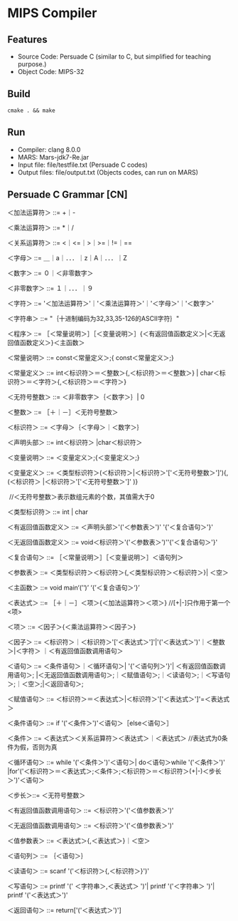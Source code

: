 # MIPS Compiler

## Features
- Source Code: Persuade C (similar to C, but simplified for teaching purpose.)
- Object Code: MIPS-32

## Build

`cmake . && make`

## Run

- Compiler: clang 8.0.0
- MARS: Mars-jdk7-Re.jar
- Input file: file/testfile.txt (Persuade C codes)
- Output files: file/output.txt (Objects codes, can run on MARS)

## Persuade C Grammar [CN]

＜加法运算符＞ ::= +｜-

＜乘法运算符＞ ::= *｜/

＜关系运算符＞ ::= <｜<=｜>｜>=｜!=｜==

＜字母＞  ::= ＿｜a｜．．．｜z｜A｜．．．｜Z

＜数字＞  ::= ０｜＜非零数字＞

＜非零数字＞ ::= １｜．．．｜９

＜字符＞  ::= '＜加法运算符＞'｜'＜乘法运算符＞'｜'＜字母＞'｜'＜数字＞'

＜字符串＞  ::= "｛十进制编码为32,33,35-126的ASCII字符｝"

＜程序＞   ::= ［＜常量说明＞］［＜变量说明＞］{＜有返回值函数定义＞|＜无返回值函数定义＞}＜主函数＞

＜常量说明＞ ::=  const＜常量定义＞;{ const＜常量定义＞;}

＜常量定义＞  ::=  int＜标识符＞＝＜整数＞{,＜标识符＞＝＜整数＞} | char＜标识符＞＝＜字符＞{,＜标识符＞＝＜字符＞}

＜无符号整数＞ ::= ＜非零数字＞｛＜数字＞｝| 0

＜整数＞    ::= ［＋｜－］＜无符号整数＞

＜标识符＞   ::=  ＜字母＞｛＜字母＞｜＜数字＞｝

＜声明头部＞  ::=  int＜标识符＞ |char＜标识符＞

＜变量说明＞  ::= ＜变量定义＞;{＜变量定义＞;}

＜变量定义＞ ::= ＜类型标识符＞(＜标识符＞|＜标识符＞'['＜无符号整数＞']'){,(＜标识符＞ |＜标识符＞'['＜无符号整数＞']' )} 

​								//＜无符号整数＞表示数组元素的个数，其值需大于0

＜类型标识符＞    ::= int | char

＜有返回值函数定义＞  ::=  ＜声明头部＞'('＜参数表＞')' '{'＜复合语句＞'}'

＜无返回值函数定义＞  ::= void＜标识符＞'('＜参数表＞')''{'＜复合语句＞'}'

＜复合语句＞  ::=  ［＜常量说明＞］［＜变量说明＞］＜语句列＞

＜参数表＞   ::=  ＜类型标识符＞＜标识符＞{,＜类型标识符＞＜标识符＞}| ＜空＞

＜主函数＞   ::= void main‘(’‘)’ ‘{’＜复合语句＞‘}’

＜表达式＞   ::= ［＋｜－］＜项＞{＜加法运算符＞＜项＞}  //[+|-]只作用于第一个<项>

＜项＞   ::= ＜因子＞{＜乘法运算符＞＜因子＞}

＜因子＞   ::= ＜标识符＞｜＜标识符＞'['＜表达式＞']'|'('＜表达式＞')'｜＜整数＞|＜字符＞ ｜＜有返回值函数调用语句＞    

＜语句＞   ::= ＜条件语句＞｜＜循环语句＞| '{'＜语句列＞'}'| ＜有返回值函数调用语句＞; |＜无返回值函数调用语句＞;｜＜赋值语句＞;｜＜读语句＞;｜＜写语句＞;｜＜空＞;|＜返回语句＞;

＜赋值语句＞  ::=  ＜标识符＞＝＜表达式＞|＜标识符＞'['＜表达式＞']'=＜表达式＞

＜条件语句＞ ::= if '('＜条件＞')'＜语句＞［else＜语句＞］

＜条件＞   ::= ＜表达式＞＜关系运算符＞＜表达式＞｜＜表达式＞ //表达式为0条件为假，否则为真

＜循环语句＞  ::=  while '('＜条件＞')'＜语句＞| do＜语句＞while '('＜条件＞')' |for'('＜标识符＞＝＜表达式＞;＜条件＞;＜标识符＞＝＜标识符＞(+|-)＜步长＞')'＜语句＞

＜步长＞::= ＜无符号整数＞ 

＜有返回值函数调用语句＞ ::= ＜标识符＞'('＜值参数表＞')'

＜无返回值函数调用语句＞ ::= ＜标识符＞'('＜值参数表＞')'

＜值参数表＞  ::= ＜表达式＞{,＜表达式＞}｜＜空＞

＜语句列＞  ::= ｛＜语句＞｝

＜读语句＞  ::= scanf '('＜标识符＞{,＜标识符＞}')'

＜写语句＞  ::= printf '(' ＜字符串＞,＜表达式＞ ')'| printf '('＜字符串＞ ')'| printf '('＜表达式＞')'

＜返回语句＞  ::=  return['('＜表达式＞')']  
